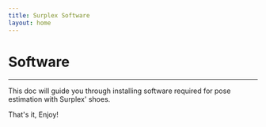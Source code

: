 ```yaml
---
title: Surplex Software
layout: home
---
```

# **Software**
---

This doc will guide you through installing software required for pose estimation with Surplex' shoes. 



That's it, Enjoy!


[IPv4]: https://support.microsoft.com/en-us/windows/find-your-ip-address-in-windows-f21a9bbc-c582-55cd-35e0-73431160a1b9#Category=Windows_10
[manually]: https://www.tp-link.com/us/support/faq/919/
[firmware]: https://surplex-io.github.io/